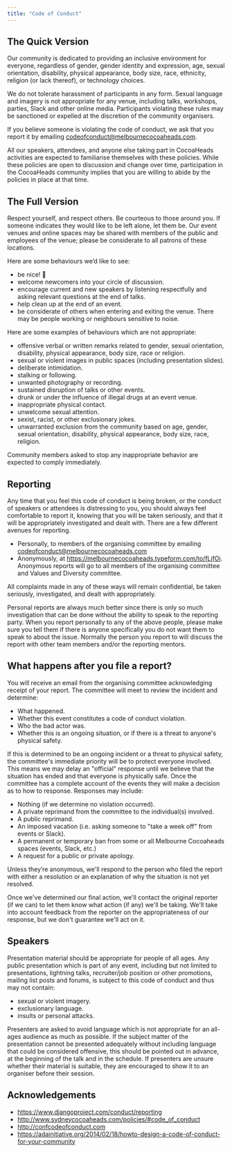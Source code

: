 ```yaml
---
title: "Code of Conduct"
---
```


## The Quick Version

Our community is dedicated to providing an inclusive environment for everyone, regardless of gender, gender identity and expression, age, sexual orientation, disability, physical appearance, body size, race, ethnicity, religion (or lack thereof), or technology choices.

We do not tolerate harassment of participants in any form. Sexual language and imagery is not appropriate for any venue, including talks, workshops, parties, Slack and other online media. Participants violating these rules may be sanctioned or expelled at the discretion of the community organisers.

If you believe someone is violating the code of conduct, we ask that you report it by emailing <codeofconduct@melbournecocoaheads.com>.

All our speakers, attendees, and anyone else taking part in CocoaHeads activities are expected to familiarise themselves with these policies. While these policies are open to discussion and change over time, participation in the CocoaHeads community implies that you are willing to abide by the policies in place at that time.

## The Full Version

Respect yourself, and respect others. Be courteous to those around you. If someone indicates they would like to be left alone, let them be. Our event venues and online spaces may be shared with members of the public and employees of the venue; please be considerate to all patrons of these locations.

Here are some behaviours we’d like to see:

* be nice! 🙂
* welcome newcomers into your circle of discussion.
* encourage current and new speakers by listening respectfully and asking relevant questions at the end of talks.
* help clean up at the end of an event.
* be considerate of others when entering and exiting the venue. There may be people working or neighbours sensitive to noise.

Here are some examples of behaviours which are not appropriate:

* offensive verbal or written remarks related to gender, sexual orientation, disability, physical appearance, body size, race or religion.
* sexual or violent images in public spaces (including presentation slides).
* deliberate intimidation.
* stalking or following.
* unwanted photography or recording.
* sustained disruption of talks or other events.
* drunk or under the influence of illegal drugs at an event venue.
* inappropriate physical contact.
* unwelcome sexual attention.
* sexist, racist, or other exclusionary jokes.
* unwarranted exclusion from the community based on age, gender, sexual orientation, disability, physical appearance, body size, race, religion.

Community members asked to stop any inappropriate behavior are expected to comply immediately.

## Reporting

Any time that you feel this code of conduct is being broken, or the conduct of speakers or attendees is distressing to you, you should always feel comfortable to report it, knowing that you will be taken seriously, and that it will be appropriately investigated and dealt with. There are a few different avenues for reporting.

* Personally, to members of the organising committee by emailing <codeofconduct@melbournecocoaheads.com>
* Anonymously, at <https://melbournecocoaheads.typeform.com/to/fLjfOi>. Anonymous reports will go to all members of the organising committee and Values and Diversity committee.

All complaints made in any of these ways will remain confidential, be taken seriously, investigated, and dealt with appropriately.

Personal reports are always much better since there is only so much investigation that can be done without the ability to speak to the reporting party. When you report personally to any of the above people, please make sure you tell them if there is anyone specifically you do not want them to speak to about the issue. Normally the person you report to will discuss the report with other team members and/or the reporting mentors.

## What happens after you file a report?

You will receive an email from the organising committee acknowledging receipt of your report. The committee will meet to review the incident and determine:

* What happened.
* Whether this event constitutes a code of conduct violation.
* Who the bad actor was.
* Whether this is an ongoing situation, or if there is a threat to anyone's physical safety.

If this is determined to be an ongoing incident or a threat to physical safety, the committee's immediate priority will be to protect everyone involved. This means we may delay an "official" response until we believe that the situation has ended and that everyone is physically safe. Once the committee has a complete account of the events they will make a decision as to how to response. Responses may include:

* Nothing (if we determine no violation occurred).
* A private reprimand from the committee to the individual(s) involved.
* A public reprimand.
* An imposed vacation (i.e. asking someone to "take a week off" from events or Slack).
* A permanent or temporary ban from some or all Melbourne Cocoaheads spaces (events, Slack, etc.)
* A request for a public or private apology.

Unless they’re anonymous, we'll respond to the person who filed the report with either a resolution or an explanation of why the situation is not yet resolved.

Once we've determined our final action, we'll contact the original reporter (if we can) to let them know what action (if any) we'll be taking. We'll take into account feedback from the reporter on the appropriateness of our response, but we don't guarantee we'll act on it.

## Speakers

Presentation material should be appropriate for people of all ages.
Any public presentation which is part of any event, including but not limited to presentations, lightning talks, recruiter/job position or other promotions, mailing list posts and forums, is subject to this code of conduct and thus may not contain:

* sexual or violent imagery.
* exclusionary language.
* insults or personal attacks.

Presenters are asked to avoid language which is not appropriate for an all-ages audience as much as possible.
If the subject matter of the presentation cannot be presented adequately without including language that could be considered offensive, this should be pointed out in advance, at the beginning of the talk and in the schedule.
If presenters are unsure whether their material is suitable, they are encouraged to show it to an organiser before their session.

## Acknowledgements

* <https://www.djangoproject.com/conduct/reporting>
* <http://www.sydneycocoaheads.com/policies/#code_of_conduct>
* <http://confcodeofconduct.com>
* <https://adainitiative.org/2014/02/18/howto-design-a-code-of-conduct-for-your-community>